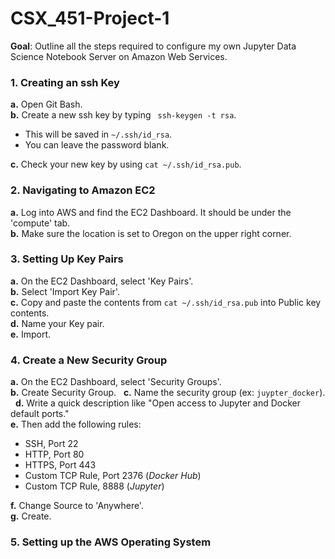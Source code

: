 # CSX_451-Project-1

**Goal**: Outline all the steps required to configure my own Jupyter Data Science Notebook Server on Amazon Web Services. 

### **1. Creating an ssh Key**  
**a.** Open Git Bash.  
**b.** Create a new ssh key by typing ` ssh-keygen -t rsa`.  
- This will be saved in `~/.ssh/id_rsa`.  
- You can leave the password blank.  

**c.** Check your new key by using `cat ~/.ssh/id_rsa.pub`.          

### **2. Navigating to Amazon EC2**  
**a.** Log into AWS and find the EC2 Dashboard. It should be under the 'compute' tab.  
**b.** Make sure the location is set to Oregon on the upper right corner.  

### **3. Setting Up Key Pairs**  
**a.** On the EC2 Dashboard, select 'Key Pairs'.  
**b.** Select 'Import Key Pair'.  
**c.** Copy and paste the contents from `cat ~/.ssh/id_rsa.pub` into Public key contents.   
**d.** Name your Key pair.  
**e.** Import.  

### **4. Create a New Security Group**  
**a.** On the EC2 Dashboard, select 'Security Groups'.  
**b.** Create Security Group.  
**c.** Name the security group (ex: `juypter_docker`).   
**d.** Write a quick description like "Open access to Jupyter and Docker default ports."    
**e.** Then add the following rules:  
- SSH, Port 22  
- HTTP, Port 80  
- HTTPS, Port 443  
- Custom TCP Rule, Port 2376 (*Docker Hub*)
- Custom TCP Rule, 8888 (*Jupyter*)  

**f.** Change Source to 'Anywhere'.  
**g.** Create.  

### **5. Setting up the AWS Operating System**  



